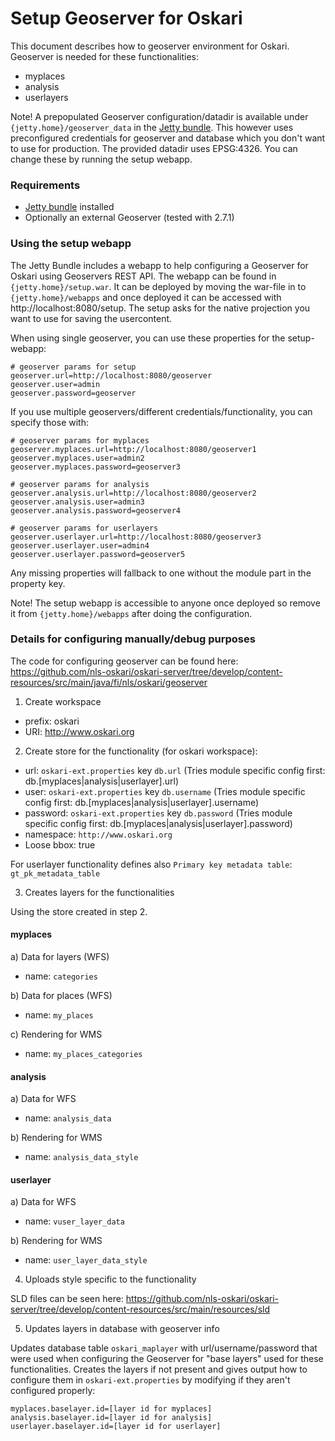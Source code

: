 # Setup Geoserver for Oskari

This document describes how to geoserver environment for Oskari. Geoserver is needed for these functionalities:

- myplaces
- analysis
- userlayers

Note! A prepopulated Geoserver configuration/datadir is available under `{jetty.home}/geoserver_data` in the [Jetty bundle](/download). This however uses preconfigured credentials for geoserver and database which you don't want to use for production. The provided datadir uses EPSG:4326. You can change these by running the setup webapp.

### Requirements

* [Jetty bundle](/download) installed
* Optionally an external Geoserver (tested with 2.7.1)

### Using the setup webapp

The Jetty Bundle includes a webapp to help configuring a Geoserver for Oskari using Geoservers REST API. The webapp can be found in `{jetty.home}/setup.war`. It can be deployed by moving the war-file in to `{jetty.home}/webapps` and once deployed it can be accessed with http://localhost:8080/setup. The setup asks for the native projection you want to use for saving the usercontent.

When using single geoserver, you can use these properties for the setup-webapp:

	# geoserver params for setup
	geoserver.url=http://localhost:8080/geoserver
	geoserver.user=admin
	geoserver.password=geoserver

If you use multiple geoservers/different credentials/functionality, you can specify those with: 

	# geoserver params for myplaces
	geoserver.myplaces.url=http://localhost:8080/geoserver1
	geoserver.myplaces.user=admin2
	geoserver.myplaces.password=geoserver3

	# geoserver params for analysis
	geoserver.analysis.url=http://localhost:8080/geoserver2
	geoserver.analysis.user=admin3
	geoserver.analysis.password=geoserver4

	# geoserver params for userlayers
	geoserver.userlayer.url=http://localhost:8080/geoserver3
	geoserver.userlayer.user=admin4
	geoserver.userlayer.password=geoserver5

Any missing properties will fallback to one without the module part in the property key.

Note! The setup webapp is accessible to anyone once deployed so remove it from `{jetty.home}/webapps` after doing the configuration.

### Details for configuring manually/debug purposes

The code for configuring geoserver can be found here: https://github.com/nls-oskari/oskari-server/tree/develop/content-resources/src/main/java/fi/nls/oskari/geoserver

1) Create workspace

- prefix: oskari
- URI: http://www.oskari.org

2) Create store for the functionality (for oskari workspace):

- url: `oskari-ext.properties` key `db.url` (Tries module specific config first: db.[myplaces|analysis|userlayer].url)
- user: `oskari-ext.properties` key `db.username` (Tries module specific config first: db.[myplaces|analysis|userlayer].username)
- password: `oskari-ext.properties` key `db.password` (Tries module specific config first: db.[myplaces|analysis|userlayer].password)
- namespace: `http://www.oskari.org`
- Loose bbox: true

For userlayer functionality defines also `Primary key metadata table`: `gt_pk_metadata_table`

3) Creates layers for the functionalities

Using the store created in step 2.

#### myplaces

a) Data for layers (WFS)
- name: `categories`

b) Data for places (WFS)
- name: `my_places`

c) Rendering for WMS
- name: `my_places_categories`


#### analysis

a) Data for WFS
- name: `analysis_data`

b) Rendering for WMS
- name: `analysis_data_style`

#### userlayer

a) Data for WFS
- name: `vuser_layer_data`

b) Rendering for WMS
- name: `user_layer_data_style`

4) Uploads style specific to the functionality

SLD files can be seen here: https://github.com/nls-oskari/oskari-server/tree/develop/content-resources/src/main/resources/sld

5) Updates layers in database with geoserver info

Updates database table `oskari_maplayer` with url/username/password that were used when configuring the Geoserver for "base layers" used for these functionalities. Creates the layers if not present and gives output how to configure them in `oskari-ext.properties` by modifying if they aren't configured properly: 

    myplaces.baselayer.id=[layer id for myplaces]
    analysis.baselayer.id=[layer id for analysis]
    userlayer.baselayer.id=[layer id for userlayer]